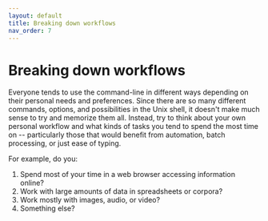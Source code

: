 ```yaml
---
layout: default
title: Breaking down workflows
nav_order: 7
---
```

# Breaking down workflows

Everyone tends to use the command-line in different ways depending on their personal needs and preferences. Since there are so many different commands, options, and possibilities in the Unix shell, it doesn't make much sense to try and memorize them all. Instead, try to think about your own personal workflow and what kinds of tasks you tend to spend the most time on -- particularly those that would benefit from automation, batch processing, or just ease of typing.

For example, do you:

1. Spend most of your time in a web browser accessing information online?
2. Work with large amounts of data in spreadsheets or corpora?
3. Work mostly with images, audio, or video?
4. Something else?
